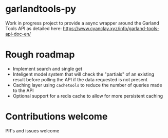 # garlandtools-py

Work in progress project to provide a async wrapper around the Garland Tools API as detailed here:
https://www.cyanclay.xyz/info/garland-tools-api-doc-en/

# Rough roadmap

- Implement search and single get
- Inteligent model system that will check the "partials" of an existing result before polling the API if the data requested is not present
- Caching layer using `cachetools` to reduce the number of queries made to the API
- Optional support for a redis cache to allow for more persistent caching

# Contributions welcome
PR's and issues welcome
